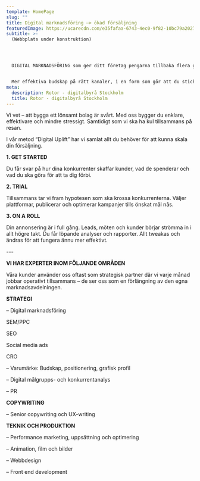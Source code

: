 ```yaml
---
template: HomePage
slug: ""
title: Digital marknadsföring –> ökad försäljning
featuredImage: https://ucarecdn.com/e35fafaa-6743-4ec0-9f82-10bc79a20271/
subtitle: >-
  (Webbplats under konstruktion)




  DIGITAL MARKNADSFÖRING som ger ditt företag pengarna tillbaka flera gånger om. Fler kunder, fler möten, fler ordrar.


  Mer effektiva budskap på rätt kanaler, i en form som gör att du sticker ut bland dina konkurrenter.
meta:
  description: Rotor - digitalbyrå Stockholm
  title: Rotor - digitalbyrå Stockholm
---
```

Vi vet – att bygga ett lönsamt bolag är svårt. Med oss bygger du enklare, effektivare och mindre stressigt. Samtidigt som vi ska ha kul tillsammans på resan.

I vår metod “Digital Uplift” har vi samlat allt du behöver för att kunna skala din försäljning.

**1. GET STARTED** 

Du får svar på hur dina konkurrenter skaffar kunder, vad de spenderar och vad du ska göra för att ta dig förbi.

**2. TRIAL**

Tillsammans tar vi fram hypotesen som ska krossa konkurrenterna. Väljer plattformar, publicerar och optimerar kampanjer tills önskat mål nås.

**3. ON A ROLL**

Din annonsering är i full gång. Leads, möten och kunder börjar strömma in i allt högre takt. Du får löpande analyser och rapporter. Allt tweakas och ändras för att fungera ännu mer effektivt.

**\---**

**VI HAR EXPERTER INOM FÖLJANDE OMRÅDEN**

Våra kunder använder oss oftast som strategisk partner där vi varje månad jobbar operativt tillsammans – de ser oss som en förlängning av den egna marknadsavdelningen.

**STRATEGI**

– Digital marknadsföring

SEM/PPC

SEO

Social media ads

CRO

– Varumärke: Budskap, positionering, grafisk profil

– Digital målgrupps- och konkurrentanalys

– PR

**COPYWRITING**

– Senior copywriting och UX-writing

**TEKNIK OCH PRODUKTION**

– Performance marketing, uppsättning och optimering

– Animation, film och bilder

– Webbdesign

– Front end development